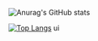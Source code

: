 ![Anurag's GitHub stats](https://github-readme-stats.vercel.app/api?username=deadpanda-c&show_icons=true&theme=radical)

[![Top Langs](https://github-readme-stats.vercel.app/api/top-langs/?username=deadpanda-c&layout=compact)](https://github.com/anuraghazra/github-readme-stats)
ui

<!--
**deadpanda-c/deadpanda-c** is a ✨ _special_ ✨ repository because its `README.md` (this file) appears on your GitHub profile.

Here are some ideas to get you started:

- 🔭 I’m currently working on ...
- 🌱 I’m currently learning ...
- 👯 I’m looking to collaborate on ...
- 🤔 I’m looking for help with ...
- 💬 Ask me about ...
- 📫 How to reach me: ...
- 😄 Pronouns: ...
- ⚡ Fun fact: ...
-->
